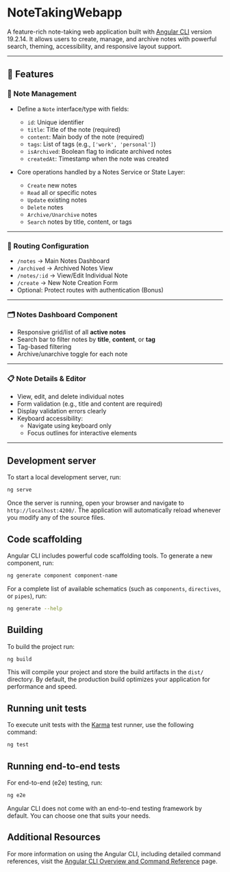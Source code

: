 # NoteTakingWebapp

A feature-rich note-taking web application built with [Angular CLI](https://github.com/angular/angular-cli) version 19.2.14. It allows users to create, manage, and archive notes with powerful search, theming, accessibility, and responsive layout support.

---

## 🚀 Features

### 📌 Note Management

- Define a `Note` interface/type with fields:

  - `id`: Unique identifier
  - `title`: Title of the note (required)
  - `content`: Main body of the note (required)
  - `tags`: List of tags (e.g., `['work', 'personal']`)
  - `isArchived`: Boolean flag to indicate archived notes
  - `createdAt`: Timestamp when the note was created

- Core operations handled by a Notes Service or State Layer:
  - `Create` new notes
  - `Read` all or specific notes
  - `Update` existing notes
  - `Delete` notes
  - `Archive/Unarchive` notes
  - `Search` notes by title, content, or tags

---

### 🧭 Routing Configuration

- `/notes` → Main Notes Dashboard
- `/archived` → Archived Notes View
- `/notes/:id` → View/Edit Individual Note
- `/create` → New Note Creation Form
- Optional: Protect routes with authentication (Bonus)

---

### 🗂 Notes Dashboard Component

- Responsive grid/list of all **active notes**
- Search bar to filter notes by **title**, **content**, or **tag**
- Tag-based filtering
- Archive/unarchive toggle for each note

---

### 📋 Note Details & Editor

- View, edit, and delete individual notes
- Form validation (e.g., title and content are required)
- Display validation errors clearly
- Keyboard accessibility:
  - Navigate using keyboard only
  - Focus outlines for interactive elements

---

## Development server

To start a local development server, run:

```bash
ng serve
```

Once the server is running, open your browser and navigate to `http://localhost:4200/`. The application will automatically reload whenever you modify any of the source files.

## Code scaffolding

Angular CLI includes powerful code scaffolding tools. To generate a new component, run:

```bash
ng generate component component-name
```

For a complete list of available schematics (such as `components`, `directives`, or `pipes`), run:

```bash
ng generate --help
```

## Building

To build the project run:

```bash
ng build
```

This will compile your project and store the build artifacts in the `dist/` directory. By default, the production build optimizes your application for performance and speed.

## Running unit tests

To execute unit tests with the [Karma](https://karma-runner.github.io) test runner, use the following command:

```bash
ng test
```

## Running end-to-end tests

For end-to-end (e2e) testing, run:

```bash
ng e2e
```

Angular CLI does not come with an end-to-end testing framework by default. You can choose one that suits your needs.

## Additional Resources

For more information on using the Angular CLI, including detailed command references, visit the [Angular CLI Overview and Command Reference](https://angular.dev/tools/cli) page.

